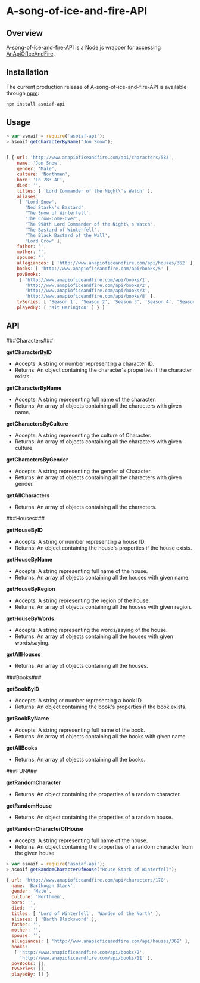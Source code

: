 # A-song-of-ice-and-fire-API #

## Overview ##
A-song-of-ice-and-fire-API is a Node.js wrapper for accessing [AnApiOfIceAndFire](https://github.com/joakimskoog/AnApiOfIceAndFire).

## Installation ##

The current production release of A-song-of-ice-and-fire-API is available through [npm](https://www.npmjs.com/package/asoiaf-api):

```
npm install asoiaf-api
```

## Usage ##

```javascript
> var asoaif = require('asoiaf-api');
> asoaif.getCharacterByName("Jon Snow");


[ { url: 'http://www.anapioficeandfire.com/api/characters/583',
    name: 'Jon Snow',
    gender: 'Male',
    culture: 'Northmen',
    born: 'In 283 AC',
    died: '',
    titles: [ 'Lord Commander of the Night\'s Watch' ],
    aliases: 
     [ 'Lord Snow',
       'Ned Stark\'s Bastard',
       'The Snow of Winterfell',
       'The Crow-Come-Over',
       'The 998th Lord Commander of the Night\'s Watch',
       'The Bastard of Winterfell',
       'The Black Bastard of the Wall',
       'Lord Crow' ],
    father: '',
    mother: '',
    spouse: '',
    allegiances: [ 'http://www.anapioficeandfire.com/api/houses/362' ],
    books: [ 'http://www.anapioficeandfire.com/api/books/5' ],
    povBooks: 
     [ 'http://www.anapioficeandfire.com/api/books/1',
       'http://www.anapioficeandfire.com/api/books/2',
       'http://www.anapioficeandfire.com/api/books/3',
       'http://www.anapioficeandfire.com/api/books/8' ],
    tvSeries: [ 'Season 1', 'Season 2', 'Season 3', 'Season 4', 'Season 5' ],
    playedBy: [ 'Kit Harington' ] } ]
```

## API ##

###Characters###

**getCharacterByID**

* Accepts: A string or number representing a character ID.
* Returns: An object containing the character's properties if the character exists.

**getCharacterByName**

* Accepts: A string representing full name of the character.
* Returns: An array of objects containing all the characters with given name.

**getCharactersByCulture**

* Accepts: A string representing the culture of Character.
* Returns: An array of objects containing all the characters with given culture.

**getCharactersByGender**

* Accepts: A string representing the gender of Character.
* Returns: An array of objects containing all the characters with given gender.

**getAllCharacters**

* Returns: An array of objects containing all the characters.

###Houses###

**getHouseByID**

* Accepts: A string or number representing a house ID.
* Returns: An object containing the house's properties if the house exists.

**getHouseByName**

* Accepts: A string representing full name of the house.
* Returns: An array of objects containing all the houses with given name.

**getHouseByRegion**

* Accepts: A string representing the region of the house.
* Returns: An array of objects containing all the houses with given region.

**getHouseByWords**

* Accepts: A string representing the words/saying of the house.
* Returns: An array of objects containing all the houses with given words/saying.

**getAllHouses**

* Returns: An array of objects containing all the houses.

###Books###

**getBookByID**

* Accepts: A string or number representing a book ID.
* Returns: An object containing the book's properties if the book exists.

**getBookByName**

* Accepts: A string representing full name of the book.
* Returns: An array of objects containing all the books with given name.

**getAllBooks**

* Returns: An array of objects containing all the books.

###FUN###

**getRandomCharacter**

* Returns: An object containing the properties of a random character.

**getRandomHouse**

* Returns: An object containing the properties of a random house.

**getRandomCharacterOfHouse**

* Accepts: A string representing full name of the house.
* Returns: An object containing the properties of a random character from the given house

```javascript
> var asoaif = require('asoiaf-api');
> asoaif.getRandomCharacterOfHouse("House Stark of Winterfell");

{ url: 'http://www.anapioficeandfire.com/api/characters/170',
  name: 'Barthogan Stark',
  gender: 'Male',
  culture: 'Northmen',
  born: '',
  died: '',
  titles: [ 'Lord of Winterfell', 'Warden of the North' ],
  aliases: [ 'Barth Blacksword' ],
  father: '',
  mother: '',
  spouse: '',
  allegiances: [ 'http://www.anapioficeandfire.com/api/houses/362' ],
  books: 
   [ 'http://www.anapioficeandfire.com/api/books/2',
     'http://www.anapioficeandfire.com/api/books/11' ],
  povBooks: [],
  tvSeries: [],
  playedBy: [] }

```
